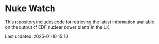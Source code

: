 # Nuke Watch

This repository includes code for retrieving the latest information available on the output of EDF nuclear power plants in the UK.

Last updated: 2025-01-10 15:10